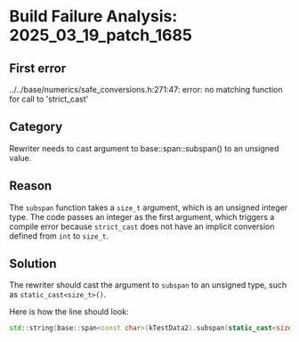 # Build Failure Analysis: 2025_03_19_patch_1685

## First error

../../base/numerics/safe_conversions.h:271:47: error: no matching function for call to 'strict_cast'

## Category
Rewriter needs to cast argument to base::span::subspan() to an unsigned value.

## Reason
The `subspan` function takes a `size_t` argument, which is an unsigned integer type. The code passes an integer as the first argument, which triggers a compile error because `strict_cast` does not have an implicit conversion defined from `int` to `size_t`.

## Solution
The rewriter should cast the argument to `subspan` to an unsigned type, such as `static_cast<size_t>()`.

Here is how the line should look:
```c++
std::string(base::span<const char>(kTestData2).subspan(static_cast<size_t>(4)).data(), 5);